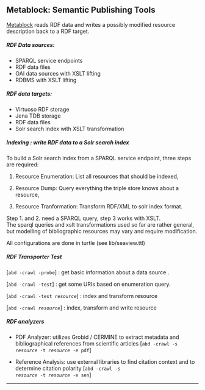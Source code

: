 
## Metablock: Semantic Publishing Tools 


  [Metablock](http://cloud8.github.io/Metablock) reads RDF data and 
  writes a possibly modified resource description back to a RDF target.

##### RDF Data sources:
  
  - SPARQL service endpoints
  - RDF data files 
  - OAI data sources with XSLT lifting
  - RDBMS with XSLT lifting

##### RDF data targets:

  - Virtuoso RDF storage
  - Jena TDB storage
  - RDF data files 
  - Solr search index with XSLT transformation

##### Indexing : write RDF data to a Solr search index

  To build a Solr search index from a SPARQL service endpoint,
  three steps are required:

  1. Resource Enumeration: List all resources that should be indexed,

  2. Resource Dump: Query everything the triple store knows about a resource,

  3. Resource Tranformation: Transform RDF/XML to solr index format.


Step 1. and 2. need a SPARQL query, step 3 works with XSLT. <br/>
  The sparql queries and xslt transformations used so far are rather general, 
  but modelling of bibliographic resources may vary and require modification.  

  All configurations are done in turtle (see lib/seaview.ttl)

##### RDF Transporter Test

  [<code>abd -crawl -probe</code>] : get basic information about a data source .

  [<code>abd -crawl -test</code>] : get some URIs based on enumeration query.

  [<code>abd -crawl -test *resource*</code>] : index and transform resource

  [<code>abd -crawl *resource*</code>] : index, transform and write resource

##### RDF analyzers

  - PDF Analyzer: utilizes Grobid / CERMINE to extract metadata and
    bibliographical references from scientific articles 
    [<code>abd -crawl -s *resource* -t *resource* -e pdf</code>]

  - Reference Analysis: use external libraries to find citation context and
    to determine citation polarity
    [<code>abd -crawl -s *resource* -t *resource* -e sen</code>]


____________________________________________________________________________

